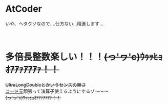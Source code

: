 # AtCoder
いや、ヘタクソなので....仕方ない...精進します...<br><br><br>

# 多倍長整数楽しい！！！~~(っ'ヮ'c)ｳｩｯﾋｮｵｱｱｧｱｱｱｧ！！~~
~~UltraLongDoubleとかいうセンスの無さ~~<br>
[コード元](https://qiita.com/square1001/items/1aa12e04934b6e749962)頑張って演算子使えるようにするゾ〜〜〜<br>~~(っ'ヮ'c)ｳｩｯﾋｮｵｱｱｧｱｱｱｧ！！~~
